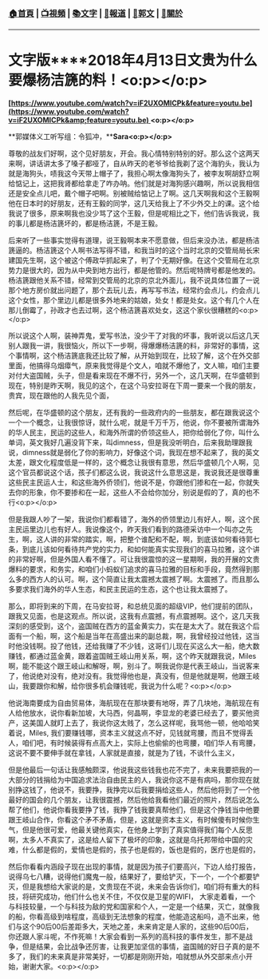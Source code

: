 ###  [:house:首頁](https://github.com/ourhimalayas/home) | [:tv:視頻](https://github.com/ourhimalayas/videos) | [:books:文字](https://github.com/ourhimalayas/txt) | [:newspaper:報道](https://github.com/ourhimalayas/news) | [:eagle:郭文](https://github.com/ourhimalayas/guomedia) | [:pray:關於](https://github.com/ourhimalayas/home/tree/master/about)
---
# **文字版****2018年4月13日文贵为什么要爆杨洁篪的料！<o:p></o:p>**



**[https://www.youtube.com/watch?v=iF2UXOMICPk&feature=youtu.be](https://www.youtube.com/watch?v=iF2UXOMICPk&amp;feature=youtu.be) <o:p></o:p>**



**郭媒体义工听写组：令狐冲，****Sara<o:p></o:p>**



尊敬的战友们好啊，这个见好朋友，开会。我心情特别特别的好。那么这个这两天来啊，讲话讲太多了嗓子都哑了，自从昨天的老爷爷给我剃了这个海豹头，我认为就是海狗头，啧我这今天带上帽子了，我担心啊太像海狗头了，被李友啊胡舒立啊给惦记上，这把我肾都给拿走了咋办呐。他们就是对海狗感兴趣啊，所以说我相信还是安全点儿吧，戴个帽子吧啊。别被贼给惦记上了啊。这几天啊我和这个王毅啊他在日本时的好朋友，还有王毅的同学，这几天给我上了不少外交上的课。这个给我说了很多，原来啊我也没少骂了这个王毅，但是呢相比之下，他们告诉我说，我的事儿都是杨洁篪坏的，都是杨洁篪，不是王毅。



后来听了一些事实觉得有道理，说王毅啊本来不愿意做，但后来没办法，都是杨洁篪逼的。杨洁篪这个人啊书法写得不错，和我当时的这个当时北京的交管局局长宋建国先生啊，这个被这个傅政华抓起来了，判了个无期好像。在这个交管局在北京势力是很大的，因为从中央到地方出行，都是他管的。然后呢特牌号都是他发的。杨洁篪跟他关系不错，经常到交管局的北京的京北外面儿，我不说具体位置了一说那个地方房价就出问题了，那个去玩儿去，再写写书法，经常约会点儿，约会点儿这个女性，那个里边儿都是很多外地来的姑娘，处女！都是处女。这个有几个人在那儿倒霉了，孙政才也去过啊，这个杨洁篪喜欢处女，这这个家伙很糟糕的<o:p></o:p>



所以说这个人啊，装神弄鬼，爱写书法，没少干了对我的坏事，我听说以后这几天别人跟我一讲，我很恼火，所以下一步啊，得爆爆杨洁篪的料，非常好的事情，这个事情啊，这个杨洁篪底我还比较了解，从开始到现在，比较了解，这个在外交部里面，他搞得乌烟瘴气，原来我觉得是个文人，咱就不爆他了，文人嘛，咱们主要对付大盗国贼，头子，但是看来现在不爆不行，另外一个，这几天啊，在华盛顿到现在，特别是昨天啊，我见的这个，在这个马安拉哥在下周一要来一个我的朋友，贵宾，现在跟他的人我先见个面，



然后呢，在华盛顿的这个朋友，还有我的一些政府内的一些朋友，都在跟我说这个一个一个概念，让我很惊讶，就什么呢，就是千万千万，他说，你不要被所谓海外的华人民主，民运的这些人，和海外所谓的侨领这些人，把你给弱化了你，叫什么单词，英文我好几遍没背下来，叫dimness，但是我没听明白，后来我助理跟我说，dimness就是弱化了你的影响力，好像这个词，我现在想不起来了，我的英文太差，跟文化程度低是一样的，这个概念让我很有意思，然后华盛顿几个人啊，见这个官员都说这个话，孩子们都这么说，我说这什么意思这是，我说我还是很尊重这些民主民运人士，和这些海外侨领们，他说不是，你跟他们掺和在一起，你就失去你的形象，你不要掺和在一起，这些人不会给你加分，别说是假的了，真的也不行<o:p></o:p>



但是我跟人吵了一架，我说你们都看错了，海外的侨领里边儿有好人，啊，这个民主民运里边儿也有好人。我说像这个，昨天我们看到的路德采访中一个叫亦之先生，啊，这人讲的非常的踏实，啊，把整个谁配和不配，啊，到底该如何看待郭七条，到底儿该如何看待共产党的实力，和如何能真实实现我们的喜马拉雅，这个讲的非常好啊，但是外国人看不懂了。可让我很震惊的这一星期啊，我的开展的文贵爆料的要求，和务实，和咱们小蚂蚁们追求的喜马拉雅的目标和手段，竟然得到那么多的西方人的认可。啊，这个简直让我太震撼太震撼了啊。太震撼了。而且那么多要求我们海外的华人生态，和民主民运的生态，这个也让我太震撼了。



那么，即将到来的下周，在马安拉哥，和总统见面的超级VIP，他们提前的团队，跟我又见面，也是这观点。所以说，这我有点震撼，有点震撼啊。这个，这几天我深刻的感受到，这个，盗国贼在西方的蓝金黄实力，实在是太大了。就在我这个后面有一个船，啊，这个船是当年在高盛出来的副总裁，啊，我曾经投过他钱，这当时他没钱啊。投了他钱，还给我赚了不少钱，这哥们儿现在买这么大一船，绝大数赚钱，都通过蓝金黄，跟着盗国贼王岐山用关系，啊，这个昨天就跟我说，Miles啊，能不能这个跟王岐山和解呀，啊，别斗了。啊我说你是代表王岐山，当说客来了，他说绝对没有，绝对没有。我觉得他也是，真没有，但是他就是啊，他跟王岐山，我要跟你和解，给你很多机会赚钱呢，我说为什么呢？<o:p></o:p>



他说海南要成为自由贸易体，海航现在在那块要有地呀，弄了几块地，海航现在有人给他放水，说你看新加坡，大马西，何晶啊，李显龙的老婆已经去了，要买他资产，这美国人就盯上去了，我说你这太贱了，怎么这样呢，我骂他一顿，他哈哈笑着说，Miles, 我们要赚钱哪，资本主义就这点不好，见钱就弯腰，而且不觉得丢人，咱们吧，有时候装得有点高大上，实际上也偷偷的也弯腰，咱们华人有弯腰，这说不要不要伸手就在拿钱，人家就是直接，就是为了钱，不谈什么主义，



但是他最后一句话让我感触颇深，他说我这些钱我也花不完了，未来我要把我的一大部分的钱捐给为中国追求法治自由民主的人，我说你这不是有病吗，那你现在就别挣这钱了，他说不，我要挣，我挣完以后我要捐给这些人，然后他将到了一个他最好的国会的几个朋友，让我很震撼，然后他给我看他们最近的照片，然后说怎么帮了他们，他说你看我要挣了钱，我挣了钱我要真帮他们，但是这个挣钱当中他要跟王岐山合作，你看这个矛不矛盾，但是，这就是资本主义，有时候傻有时候你生气，但是他很可爱，他最关键他真实，在他身上学到了真实值得我们每个人反思啊，太多人不真实了，这是给人留下了极坏的印象，这就是乌托邦带给中国的灾难，什么都是假的，爱情也是假的，孩子也是假的，饭也是假的，医疗也是假的，



然后你看看内涵段子现在出现的事情，就是因为孩子们要高兴，下边人给打报告，说得乌七八糟，说得他们魔鬼一般，结果好了，要给铲灭，下一个，一个个都要铲灭，但是我想给大家说的是，文贵现在不说，未来会告诉你们，咱们将有重大的科技，将研究成功，他们什么也关不住，不仅仅是卫星的WIFI， 大家走着看，一个与科技较量，一个与科技为敌的党和国家和个人，一定是一个结果，灭亡，就像我的船，你看高级到啥程度，高级到无法想象的程度，他能造这船吗，造不出来，他们与这个90后00后差距多大，天地之差，未来肯定是人家的，这些90后00后，你还跟人家斗呢，不作死嘛！大家会看到一系列的高科技的事件发生，那不是战争，但是结果，会比战争还厉害，让我更加坚信的事情，盗国贼的好日子真的是不多了，我们的未来真是非常美好，一切都是刚刚开始，咱就想从外交部来点小开始，谢谢大家。<o:p></o:p>
  
<u></u><sub></sub><sup></sup><strike></strike>